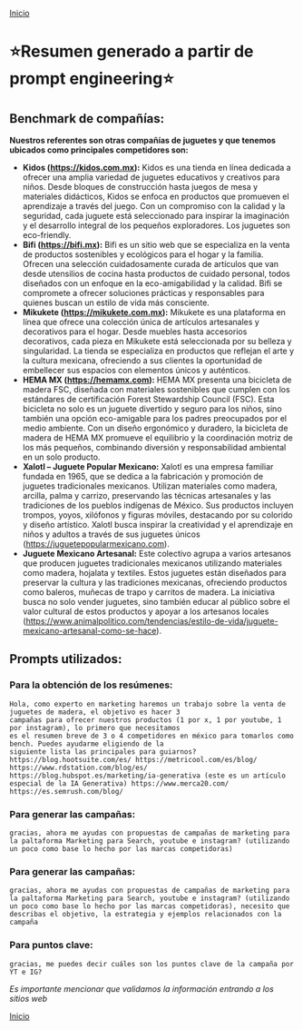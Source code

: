 [Inicio](README.md)
# :star:Resumen generado a partir de prompt engineering:star:

## Benchmark de compañías:
**Nuestros referentes son otras compañías de juguetes y que tenemos ubicados como principales competidores son:**

- **Kidos (https://kidos.com.mx):** Kidos es una tienda en línea dedicada a ofrecer una amplia variedad de juguetes educativos y creativos para niños. Desde bloques de construcción hasta juegos de mesa y materiales didácticos, Kidos se enfoca en productos que promueven el aprendizaje a través del juego. Con un compromiso con la calidad y la seguridad, cada juguete está seleccionado para inspirar la imaginación y el desarrollo integral de los pequeños exploradores. Los juguetes son eco-friendly.
- **Bifi (https://bifi.mx):** Bifi es un sitio web que se especializa en la venta de productos sostenibles y ecológicos para el hogar y la familia. Ofrecen una selección cuidadosamente curada de artículos que van desde utensilios de cocina hasta productos de cuidado personal, todos diseñados con un enfoque en la eco-amigabilidad y la calidad. Bifi se compromete a ofrecer soluciones prácticas y responsables para quienes buscan un estilo de vida más consciente.
- **Mikukete (https://mikukete.com.mx):** Mikukete es una plataforma en línea que ofrece una colección única de artículos artesanales y decorativos para el hogar. Desde muebles hasta accesorios decorativos, cada pieza en Mikukete está seleccionada por su belleza y singularidad. La tienda se especializa en productos que reflejan el arte y la cultura mexicana, ofreciendo a sus clientes la oportunidad de embellecer sus espacios con elementos únicos y auténticos.
- **HEMA MX (https://hemamx.com):** HEMA MX presenta una bicicleta de madera FSC, diseñada con materiales sostenibles que cumplen con los estándares de certificación Forest Stewardship Council (FSC). Esta bicicleta no solo es un juguete divertido y seguro para los niños, sino también una opción eco-amigable para los padres preocupados por el medio ambiente. Con un diseño ergonómico y duradero, la bicicleta de madera de HEMA MX promueve el equilibrio y la coordinación motriz de los más pequeños, combinando diversión y responsabilidad ambiental en un solo producto.
- **Xalotl – Juguete Popular Mexicano:** Xalotl es una empresa familiar fundada en 1965, que se dedica a la fabricación y promoción de juguetes tradicionales mexicanos. Utilizan materiales como madera, arcilla, palma y carrizo, preservando las técnicas artesanales y las tradiciones de los pueblos indígenas de México. Sus productos incluyen trompos, yoyos, xilófonos y figuras móviles, destacando por su colorido y diseño artístico. Xalotl busca inspirar la creatividad y el aprendizaje en niños y adultos a través de sus juguetes únicos​ (https://juguetepopularmexicano.com)​.
- **Juguete Mexicano Artesanal:** Este colectivo agrupa a varios artesanos que producen juguetes tradicionales mexicanos utilizando materiales como madera, hojalata y textiles. Estos juguetes están diseñados para preservar la cultura y las tradiciones mexicanas, ofreciendo productos como baleros, muñecas de trapo y carritos de madera. La iniciativa busca no solo vender juguetes, sino también educar al público sobre el valor cultural de estos productos y apoyar a los artesanos locales​ (https://www.animalpolitico.com/tendencias/estilo-de-vida/juguete-mexicano-artesanal-como-se-hace)​.

## Prompts utilizados:
### Para la obtención de los resúmenes:
~~~
Hola, como experto en marketing haremos un trabajo sobre la venta de juguetes de madera, el objetivo es hacer 3
campañas para ofrecer nuestros productos (1 por x, 1 por youtube, 1 por instagram), lo primero que necesitamos
es el resumen breve de 3 o 4 competidores en méxico para tomarlos como bench. Puedes ayudarme eligiendo de la
siguiente lista las principales para guiarnos? https://blog.hootsuite.com/es/ https://metricool.com/es/blog/
https://www.rdstation.com/blog/es/ https://blog.hubspot.es/marketing/ia-generativa (este es un artículo
especial de la IA Generativa) https://www.merca20.com/ https://es.semrush.com/blog/
~~~

### Para generar las campañas:
~~~
gracias, ahora me ayudas con propuestas de campañas de marketing para la paltaforma Marketing para Search, youtube e instagram? (utilizando un poco como base lo hecho por las marcas competidoras) 
~~~

### Para generar las campañas:
~~~
gracias, ahora me ayudas con propuestas de campañas de marketing para la paltaforma Marketing para Search, youtube e instagram? (utilizando un poco como base lo hecho por las marcas competidoras), necesito que describas el objetivo, la estrategia y ejemplos relacionados con la campaña
~~~

### Para puntos clave:
~~~
gracias, me puedes decir cuáles son los puntos clave de la campaña por YT e IG? 
~~~

*Es importante mencionar que validamos la información entrando a los sitios web*

[Inicio](README.md)

